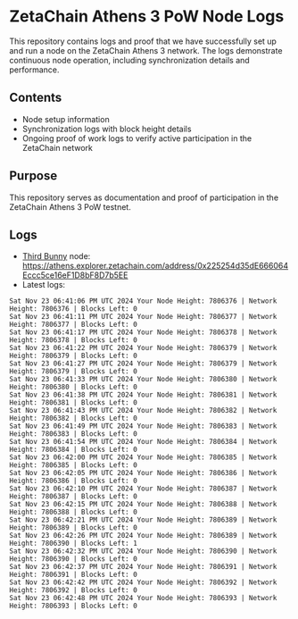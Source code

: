 # ZetaChain Athens 3 PoW Node Logs
This repository contains logs and proof that we have successfully set up and run a node on the ZetaChain Athens 3 network. The logs demonstrate continuous node operation, including synchronization details and performance.

## Contents
- Node setup information
- Synchronization logs with block height details
- Ongoing proof of work logs to verify active participation in the ZetaChain network

## Purpose
This repository serves as documentation and proof of participation in the ZetaChain Athens 3 PoW testnet.

## Logs

- [Third Bunny](https://thirdbunny.xyz/) node: https://athens.explorer.zetachain.com/address/0x225254d35dE666064Eccc5ce16eF1D8bF8D7b5EE
- Latest logs:
```
Sat Nov 23 06:41:06 PM UTC 2024 Your Node Height: 7806376 | Network Height: 7806376 | Blocks Left: 0
Sat Nov 23 06:41:11 PM UTC 2024 Your Node Height: 7806377 | Network Height: 7806377 | Blocks Left: 0
Sat Nov 23 06:41:17 PM UTC 2024 Your Node Height: 7806378 | Network Height: 7806378 | Blocks Left: 0
Sat Nov 23 06:41:22 PM UTC 2024 Your Node Height: 7806379 | Network Height: 7806379 | Blocks Left: 0
Sat Nov 23 06:41:27 PM UTC 2024 Your Node Height: 7806379 | Network Height: 7806379 | Blocks Left: 0
Sat Nov 23 06:41:33 PM UTC 2024 Your Node Height: 7806380 | Network Height: 7806380 | Blocks Left: 0
Sat Nov 23 06:41:38 PM UTC 2024 Your Node Height: 7806381 | Network Height: 7806381 | Blocks Left: 0
Sat Nov 23 06:41:43 PM UTC 2024 Your Node Height: 7806382 | Network Height: 7806382 | Blocks Left: 0
Sat Nov 23 06:41:49 PM UTC 2024 Your Node Height: 7806383 | Network Height: 7806383 | Blocks Left: 0
Sat Nov 23 06:41:54 PM UTC 2024 Your Node Height: 7806384 | Network Height: 7806384 | Blocks Left: 0
Sat Nov 23 06:42:00 PM UTC 2024 Your Node Height: 7806385 | Network Height: 7806385 | Blocks Left: 0
Sat Nov 23 06:42:05 PM UTC 2024 Your Node Height: 7806386 | Network Height: 7806386 | Blocks Left: 0
Sat Nov 23 06:42:10 PM UTC 2024 Your Node Height: 7806387 | Network Height: 7806387 | Blocks Left: 0
Sat Nov 23 06:42:15 PM UTC 2024 Your Node Height: 7806388 | Network Height: 7806388 | Blocks Left: 0
Sat Nov 23 06:42:21 PM UTC 2024 Your Node Height: 7806389 | Network Height: 7806389 | Blocks Left: 0
Sat Nov 23 06:42:26 PM UTC 2024 Your Node Height: 7806389 | Network Height: 7806390 | Blocks Left: 1
Sat Nov 23 06:42:32 PM UTC 2024 Your Node Height: 7806390 | Network Height: 7806390 | Blocks Left: 0
Sat Nov 23 06:42:37 PM UTC 2024 Your Node Height: 7806391 | Network Height: 7806391 | Blocks Left: 0
Sat Nov 23 06:42:42 PM UTC 2024 Your Node Height: 7806392 | Network Height: 7806392 | Blocks Left: 0
Sat Nov 23 06:42:48 PM UTC 2024 Your Node Height: 7806393 | Network Height: 7806393 | Blocks Left: 0
```
